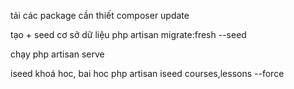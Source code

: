 tải các package cần thiết
composer update


tạo + seed cơ sở dữ liệu
php artisan migrate:fresh --seed


chạy
php artisan serve
 
 iseed khoá hoc, bai hoc
php artisan iseed courses,lessons --force
